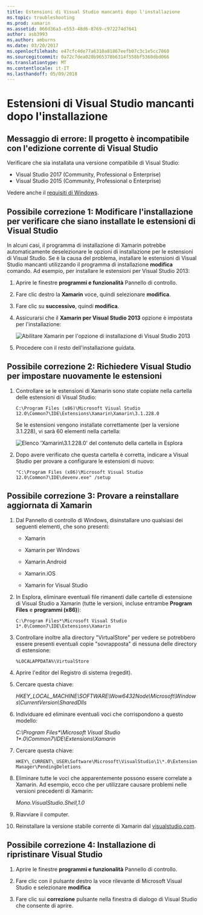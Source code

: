 ```yaml
---
title: Estensioni di Visual Studio mancanti dopo l'installazione
ms.topic: troubleshooting
ms.prod: xamarin
ms.assetid: 066d36a3-e553-48d6-8769-c972274d7641
author: asb3993
ms.author: amburns
ms.date: 03/20/2017
ms.openlocfilehash: e47cfc4de77a6310a81867eefb07c3c1e5cc7060
ms.sourcegitcommit: 0a72c7dea020b965378b6314f558bf5360dbd066
ms.translationtype: MT
ms.contentlocale: it-IT
ms.lasthandoff: 05/09/2018
---
```

# <a name="missing-visual-studio-extensions-after-installation"></a>Estensioni di Visual Studio mancanti dopo l'installazione

## <a name="error-message-this-project-is-incompatible-with-the-current-edition-of-visual-studio"></a>Messaggio di errore: Il progetto è incompatibile con l'edizione corrente di Visual Studio

Verificare che sia installata una versione compatibile di Visual Studio:

-   Visual Studio 2017 (Community, Professional o Enterprise)
-   Visual Studio 2015 (Community, Professional o Enterprise)

Vedere anche il [requisiti di Windows](~/cross-platform/get-started/requirements.md#windows).

## <a name="possible-fix-1-change-the-installation-to-make-sure-the-visual-studio-extensions-are-installed"></a>Possibile correzione 1: Modificare l'installazione per verificare che siano installate le estensioni di Visual Studio

In alcuni casi, il programma di installazione di Xamarin potrebbe automaticamente deselezionare le opzioni di installazione per le estensioni di Visual Studio. Se è la causa del problema, installare le estensioni di Visual Studio mancanti utilizzando il programma di installazione **modifica** comando. Ad esempio, per installare le estensioni per Visual Studio 2013:

1. Aprire le finestre **programmi e funzionalità** Pannello di controllo.

2. Fare clic destro la **Xamarin** voce, quindi selezionare **modifica**.

3. Fare clic su **successivo**, quindi **modifica**.

4. Assicurarsi che il **Xamarin per Visual Studio 2013** opzione è impostata per l'installazione:

    ![](missing-vs-extensions-images/installer.png "Abilitare Xamarin per l'opzione di installazione di Visual Studio 2013")

5. Procedere con il resto dell'installazione guidata.

## <a name="possible-fix-2-ask-visual-studio-to-set-up-the-extensions-again"></a>Possibile correzione 2: Richiedere Visual Studio per impostare nuovamente le estensioni

1. Controllare se le estensioni di Xamarin sono state copiate nella cartella delle estensioni di Visual Studio:

    `C:\Program Files (x86)\Microsoft Visual Studio 12.0\Common7\IDE\Extensions\Xamarin\Xamarin\3.1.228.0`

    Se le estensioni vengono installate correttamente (per la versione 3.1.228), vi sarà 60 elementi nella cartella:


    ![](missing-vs-extensions-images/folder.png "Elenco 'Xamarin\3.1.228.0' del contenuto della cartella in Esplora")

2. Dopo avere verificato che questa cartella è corretta, indicare a Visual Studio per provare a configurare le estensioni di nuovo:

    `"C:\Program Files (x86)\Microsoft Visual Studio 12.0\Common7\IDE\devenv.exe" /setup`

## <a name="possible-fix-3-try-a-fresh-reinstall-of-xamarin"></a>Possibile correzione 3: Provare a reinstallare aggiornata di Xamarin

1.  Dal Pannello di controllo di Windows, disinstallare uno qualsiasi dei seguenti elementi, che sono presenti:

    *   Xamarin

    *   Xamarin per Windows

    *   Xamarin.Android

    *   Xamarin.iOS

    *   Xamarin for Visual Studio

2.  In Esplora, eliminare eventuali file rimanenti dalle cartelle di estensione di Visual Studio a Xamarin (tutte le versioni, incluse entrambe **Program Files** e **programmi (x86)**):

    `C:\Program Files*\Microsoft Visual Studio 1*.0\Common7\IDE\Extensions\Xamarin`

3.  Controllare inoltre alla directory "VirtualStore" per vedere se potrebbero essere presenti eventuali copie "sovrapposta" di nessuna delle directory di estensione:

    `%LOCALAPPDATA%\VirtualStore`

4.  Aprire l'editor del Registro di sistema (regedit).

5.  Cercare questa chiave:

    _HKEY\_LOCAL\_MACHINE\SOFTWARE\Wow6432Node\Microsoft\Windows\CurrentVersion\SharedDlls_

6.  Individuare ed eliminare eventuali voci che corrispondono a questo modello:

    _C:\Program Files\*\Microsoft Visual Studio 1\*.0\Common7\IDE\Extensions\Xamarin_

7.  Cercare questa chiave:

    `HKEY\_CURRENT\_USER\Software\Microsoft\VisualStudio\1\*.0\ExtensionManager\PendingDeletions`

8.  Eliminare tutte le voci che apparentemente possono essere correlate a Xamarin. Ad esempio, ecco che per utilizzare causare problemi nelle versioni precedenti di Xamarin:

    _Mono.VisualStudio.Shell,1.0_

9.  Riavviare il computer.

10.  Reinstallare la versione stabile corrente di Xamarin dal [visualstudio.com](https://visualstudio.com/xamarin).

## <a name="possible-fix-4-repair-visual-studio-installation"></a>Possibile correzione 4: Installazione di ripristinare Visual Studio

1.  Aprire le finestre **programmi e funzionalità** Pannello di controllo.

2.  Fare clic con il pulsante destro la voce rilevante di Microsoft Visual Studio e selezionare **modifica**

3.  Fare clic sui **correzione** pulsante nella finestra di dialogo di Visual Studio che consente di aprire.
